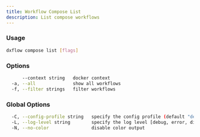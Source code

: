 ```yaml
---
title: Workflow Compose List 
description: List compose workflows
---
```


### Usage

```bash
dxflow compose list [flags]
```

### Options

```bash
      --context string   docker context
  -a, --all              show all workflows
  -f, --filter strings   filter workflows
```

### Global Options

```bash
  -C, --config-profile string   specify the config profile (default "default")
  -L, --log-level string        specify the log level [debug, error, disabled] (default "disabled")
  -N, --no-color                disable color output
```

